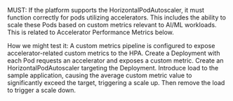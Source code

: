 MUST: If the platform supports the HorizontalPodAutoscaler, it must function correctly for pods utilizing accelerators. This includes the ability to scale these Pods based on custom metrics relevant to AI/ML workloads. This is related to Accelerator Performance Metrics below.

How we might test it: A custom metrics pipeline is configured to expose accelerator-related custom metrics to the HPA. Create a Deployment with each Pod requests an accelerator and exposes a custom metric. Create an HorizontalPodAutoscaler targeting the Deployment. Introduce load to the sample application, causing the average custom metric value to significantly exceed the target, triggering a scale up. Then remove the load to trigger a scale down.
